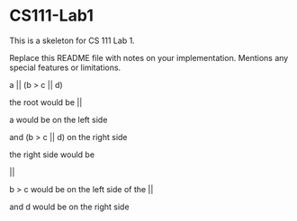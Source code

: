 CS111-Lab1
==========
This is a skeleton for CS 111 Lab 1.

Replace this README file with notes on your implementation.
Mentions any special features or limitations.

a || (b > c || d)

the root would be ||

a would be on the left side

and (b > c || d) on the right side

the right side would be

||

b > c would be on the left side of the ||

and d would be on the right side
